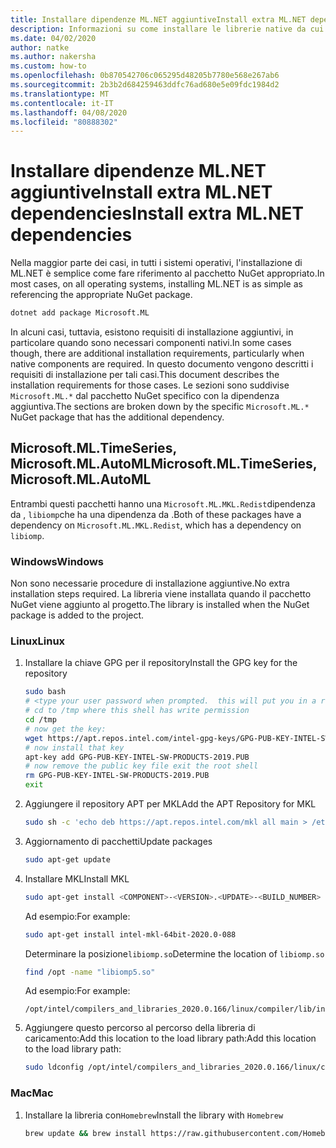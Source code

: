 ```yaml
---
title: Installare dipendenze ML.NET aggiuntiveInstall extra ML.NET dependencies
description: Informazioni su come installare le librerie native da cui ML.NET pacchetti dipendono ma non vengono installati con i pacchetti NuGet
ms.date: 04/02/2020
author: natke
ms.author: nakersha
ms.custom: how-to
ms.openlocfilehash: 0b870542706c065295d48205b7780e568e267ab6
ms.sourcegitcommit: 2b3b2d684259463ddfc76ad680e5e09fdc1984d2
ms.translationtype: MT
ms.contentlocale: it-IT
ms.lasthandoff: 04/08/2020
ms.locfileid: "80888302"
---
```

# <a name="install-extra-mlnet-dependencies"></a><span data-ttu-id="a01a4-103">Installare dipendenze ML.NET aggiuntiveInstall extra ML.NET dependencies</span><span class="sxs-lookup"><span data-stu-id="a01a4-103">Install extra ML.NET dependencies</span></span>

<span data-ttu-id="a01a4-104">Nella maggior parte dei casi, in tutti i sistemi operativi, l'installazione di ML.NET è semplice come fare riferimento al pacchetto NuGet appropriato.</span><span class="sxs-lookup"><span data-stu-id="a01a4-104">In most cases, on all operating systems, installing ML.NET is as simple as referencing the appropriate NuGet package.</span></span>

```bash
dotnet add package Microsoft.ML
```

<span data-ttu-id="a01a4-105">In alcuni casi, tuttavia, esistono requisiti di installazione aggiuntivi, in particolare quando sono necessari componenti nativi.</span><span class="sxs-lookup"><span data-stu-id="a01a4-105">In some cases though, there are additional installation requirements, particularly when native components are required.</span></span> <span data-ttu-id="a01a4-106">In questo documento vengono descritti i requisiti di installazione per tali casi.</span><span class="sxs-lookup"><span data-stu-id="a01a4-106">This document describes the installation requirements for those cases.</span></span> <span data-ttu-id="a01a4-107">Le sezioni sono suddivise `Microsoft.ML.*` dal pacchetto NuGet specifico con la dipendenza aggiuntiva.</span><span class="sxs-lookup"><span data-stu-id="a01a4-107">The sections are broken down by the specific `Microsoft.ML.*` NuGet package that has the additional dependency.</span></span>

## <a name="microsoftmltimeseries-microsoftmlautoml"></a><span data-ttu-id="a01a4-108">Microsoft.ML.TimeSeries, Microsoft.ML.AutoML</span><span class="sxs-lookup"><span data-stu-id="a01a4-108">Microsoft.ML.TimeSeries, Microsoft.ML.AutoML</span></span>

<span data-ttu-id="a01a4-109">Entrambi questi pacchetti hanno una `Microsoft.ML.MKL.Redist`dipendenza da , `libiomp`che ha una dipendenza da .</span><span class="sxs-lookup"><span data-stu-id="a01a4-109">Both of these packages have a dependency on `Microsoft.ML.MKL.Redist`, which has a dependency on `libiomp`.</span></span>

### <a name="windows"></a><span data-ttu-id="a01a4-110">Windows</span><span class="sxs-lookup"><span data-stu-id="a01a4-110">Windows</span></span>

<span data-ttu-id="a01a4-111">Non sono necessarie procedure di installazione aggiuntive.</span><span class="sxs-lookup"><span data-stu-id="a01a4-111">No extra installation steps required.</span></span> <span data-ttu-id="a01a4-112">La libreria viene installata quando il pacchetto NuGet viene aggiunto al progetto.</span><span class="sxs-lookup"><span data-stu-id="a01a4-112">The library is installed when the NuGet package is added to the project.</span></span>

### <a name="linux"></a><span data-ttu-id="a01a4-113">Linux</span><span class="sxs-lookup"><span data-stu-id="a01a4-113">Linux</span></span>

1. <span data-ttu-id="a01a4-114">Installare la chiave GPG per il repository</span><span class="sxs-lookup"><span data-stu-id="a01a4-114">Install the GPG key for the repository</span></span>

    ```bash
    sudo bash
    # <type your user password when prompted.  this will put you in a root shell>
    # cd to /tmp where this shell has write permission
    cd /tmp
    # now get the key:
    wget https://apt.repos.intel.com/intel-gpg-keys/GPG-PUB-KEY-INTEL-SW-PRODUCTS-2019.PUB
    # now install that key
    apt-key add GPG-PUB-KEY-INTEL-SW-PRODUCTS-2019.PUB
    # now remove the public key file exit the root shell
    rm GPG-PUB-KEY-INTEL-SW-PRODUCTS-2019.PUB
    exit
    ```

2. <span data-ttu-id="a01a4-115">Aggiungere il repository APT per MKL</span><span class="sxs-lookup"><span data-stu-id="a01a4-115">Add the APT Repository for MKL</span></span>

    ```bash
    sudo sh -c 'echo deb https://apt.repos.intel.com/mkl all main > /etc/apt/sources.list.d/intel-mkl.list'
    ```

3. <span data-ttu-id="a01a4-116">Aggiornamento di pacchetti</span><span class="sxs-lookup"><span data-stu-id="a01a4-116">Update packages</span></span>

    ```bash
    sudo apt-get update
    ```

4. <span data-ttu-id="a01a4-117">Installare MKL</span><span class="sxs-lookup"><span data-stu-id="a01a4-117">Install MKL</span></span>

    ```bash
    sudo apt-get install <COMPONENT>-<VERSION>.<UPDATE>-<BUILD_NUMBER>
    ```

    <span data-ttu-id="a01a4-118">Ad esempio:</span><span class="sxs-lookup"><span data-stu-id="a01a4-118">For example:</span></span>

    ```bash
    sudo apt-get install intel-mkl-64bit-2020.0-088
    ```

    <span data-ttu-id="a01a4-119">Determinare la posizione`libiomp.so`</span><span class="sxs-lookup"><span data-stu-id="a01a4-119">Determine the location of `libiomp.so`</span></span>

    ```bash
    find /opt -name "libiomp5.so"
    ```

    <span data-ttu-id="a01a4-120">Ad esempio:</span><span class="sxs-lookup"><span data-stu-id="a01a4-120">For example:</span></span>

    ```output
    /opt/intel/compilers_and_libraries_2020.0.166/linux/compiler/lib/intel64_lin/libiomp5.so
    ```

5. <span data-ttu-id="a01a4-121">Aggiungere questo percorso al percorso della libreria di caricamento:Add this location to the load library path:</span><span class="sxs-lookup"><span data-stu-id="a01a4-121">Add this location to the load library path:</span></span>

    ```bash
    sudo ldconfig /opt/intel/compilers_and_libraries_2020.0.166/linux/compiler/lib/intel64_li
    ```

### <a name="mac"></a><span data-ttu-id="a01a4-122">Mac</span><span class="sxs-lookup"><span data-stu-id="a01a4-122">Mac</span></span>

1. <span data-ttu-id="a01a4-123">Installare la libreria con`Homebrew`</span><span class="sxs-lookup"><span data-stu-id="a01a4-123">Install the library with `Homebrew`</span></span>

    ```bash
    brew update && brew install https://raw.githubusercontent.com/Homebrew/homebrew-core/f5b1ac99a7fba27c19cee0bc4f036775c889b359/Formula/libomp.rb && brew link libomp --force
    ```
